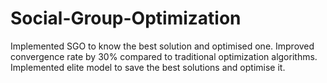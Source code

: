 # Social-Group-Optimization
Implemented SGO to know the best solution and optimised one.
Improved convergence rate by 30% compared to traditional optimization algorithms.
Implemented elite model to save the best solutions and optimise it.
